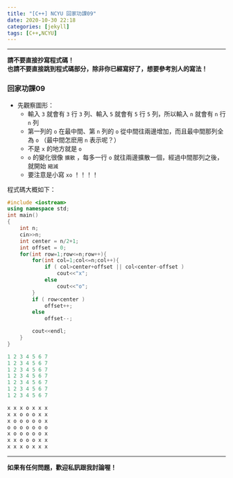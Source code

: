 ```yaml
---
title: "[C++] NCYU 回家功課09"
date: 2020-10-30 22:18
categories: [jekyll]
tags: [C++,NCYU]
---
```


---
**請不要直接抄寫程式碼！** <br>
**也請不要直接跳到程式碼部分，除非你已經寫好了，想要參考別人的寫法！**

### 回家功課09

* 先觀察圖形：
  * 輸入 `3` 就會有 `3` 行 `3` 列、輸入 `5` 就會有 `5` 行 `5` 列，所以輸入 `n` 就會有 `n` 行 `n` 列
  * 第一列的 `o` 在最中間、第 `n` 列的 `o` 從中間往兩邊增加，而且最中間那列全為 `o` （最中間怎麽用 `n` 表示呢？）
  * 不是 `x` 的地方就是 `o`
  * `o` 的變化很像 `擴散` ，每多一行 `o` 就往兩邊擴散一個，經過中間那列之後，就開始 `縮減`
  * 要注意是小寫 `xo` ！！！！

程式碼大概如下：
```c++
#include <iostream>  
using namespace std;  
int main()  
{  
    int n;  
    cin>>n;  
    int center = n/2+1;  
    int offset = 0;  
    for(int row=1;row<=n;row++){  
        for(int col=1;col<=n;col++){  
            if ( col>center+offset || col<center-offset )  
                cout<<"x";  
            else  
                cout<<"o";  
        }  
        if ( row<center )  
            offset++;  
        else  
            offset--;  

        cout<<endl;  
    }  
}
```

```python
1 2 3 4 5 6 7
1 2 3 4 5 6 7
1 2 3 4 5 6 7
1 2 3 4 5 6 7
1 2 3 4 5 6 7
1 2 3 4 5 6 7
1 2 3 4 5 6 7

x x x o x x x
x x o o o x x
x o o o o o x
o o o o o o o
x o o o o o x
x x o o o x x
x x x o x x x
```

---
**如果有任何問題，歡迎私訊跟我討論喔！**

